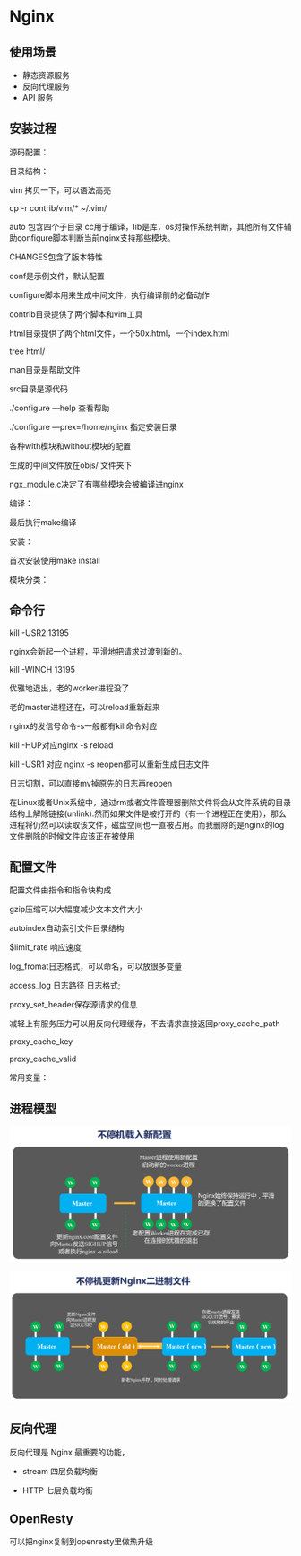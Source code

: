 # Nginx

## 使用场景

- 静态资源服务
- 反向代理服务
- API 服务

## 安装过程

源码配置：

目录结构：

vim 拷贝一下，可以语法高亮

cp -r contrib/vim/* ~/.vim/

auto 包含四个子目录 cc用于编译，lib是库，os对操作系统判断，其他所有文件辅助configure脚本判断当前nginx支持那些模块。

CHANGES包含了版本特性

conf是示例文件，默认配置

configure脚本用来生成中间文件，执行编译前的必备动作

contrib目录提供了两个脚本和vim工具

html目录提供了两个html文件，一个50x.html，一个index.html

tree html/

man目录是帮助文件

src目录是源代码

./configure —help 查看帮助

./configure —prex=/home/nginx 指定安装目录

各种with模块和without模块的配置

生成的中间文件放在objs/ 文件夹下

ngx_module.c决定了有哪些模块会被编译进nginx

编译：

最后执行make编译

安装：

首次安装使用make install

模块分类：

## 命令行

kill -USR2 13195

nginx会新起一个进程，平滑地把请求过渡到新的。

kill -WINCH 13195

优雅地退出，老的worker进程没了

老的master进程还在，可以reload重新起来

nginx的发信号命令-s一般都有kill命令对应

kill -HUP对应nginx -s reload

kill -USR1 对应 nginx -s reopen都可以重新生成日志文件

日志切割，可以直接mv掉原先的日志再reopen

在Linux或者Unix系统中，通过rm或者文件管理器删除文件将会从文件系统的目录结构上解除链接(unlink).然而如果文件是被打开的（有一个进程正在使用），那么进程将仍然可以读取该文件，磁盘空间也一直被占用。而我删除的是nginx的log文件删除的时候文件应该正在被使用

## 配置文件

配置文件由指令和指令块构成

gzip压缩可以大幅度减少文本文件大小

autoindex自动索引文件目录结构

$limit_rate 响应速度

log_fromat日志格式，可以命名，可以放很多变量

access_log 日志路径 日志格式;

proxy_set_header保存源请求的信息

减轻上有服务压力可以用反向代理缓存，不去请求直接返回proxy_cache_path

proxy_cache_key

proxy_cache_valid

常用变量：

## 进程模型

![image-20210915094951601](nginx.assets/image-20210915094951601.png)

![image-20210915095006166](nginx.assets/image-20210915095006166.png)

## 反向代理

反向代理是 Nginx 最重要的功能，

- stream 四层负载均衡

- HTTP 七层负载均衡

## OpenResty

可以把nginx复制到openresty里做热升级

